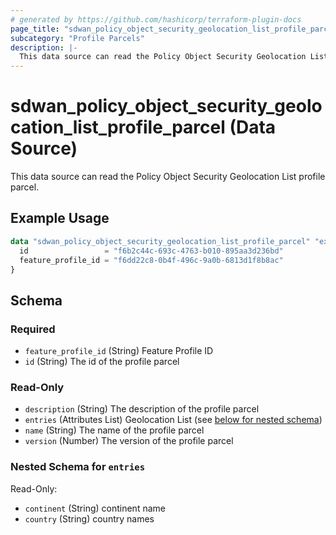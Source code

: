 ```yaml
---
# generated by https://github.com/hashicorp/terraform-plugin-docs
page_title: "sdwan_policy_object_security_geolocation_list_profile_parcel Data Source - terraform-provider-sdwan"
subcategory: "Profile Parcels"
description: |-
  This data source can read the Policy Object Security Geolocation List profile parcel.
---
```


# sdwan_policy_object_security_geolocation_list_profile_parcel (Data Source)

This data source can read the Policy Object Security Geolocation List profile parcel.

## Example Usage

```terraform
data "sdwan_policy_object_security_geolocation_list_profile_parcel" "example" {
  id                 = "f6b2c44c-693c-4763-b010-895aa3d236bd"
  feature_profile_id = "f6dd22c8-0b4f-496c-9a0b-6813d1f8b8ac"
}
```

<!-- schema generated by tfplugindocs -->
## Schema

### Required

- `feature_profile_id` (String) Feature Profile ID
- `id` (String) The id of the profile parcel

### Read-Only

- `description` (String) The description of the profile parcel
- `entries` (Attributes List) Geolocation  List (see [below for nested schema](#nestedatt--entries))
- `name` (String) The name of the profile parcel
- `version` (Number) The version of the profile parcel

<a id="nestedatt--entries"></a>
### Nested Schema for `entries`

Read-Only:

- `continent` (String) continent name
- `country` (String) country names

